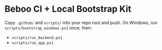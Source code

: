 # Beboo CI + Local Bootstrap Kit
Copy `.github/` and `scripts/` into your repo root and push.
On Windows, run `scripts/bootstrap_windows.ps1` once, then:
- `scripts/run_backend.ps1`
- `scripts/run_app.ps1`
